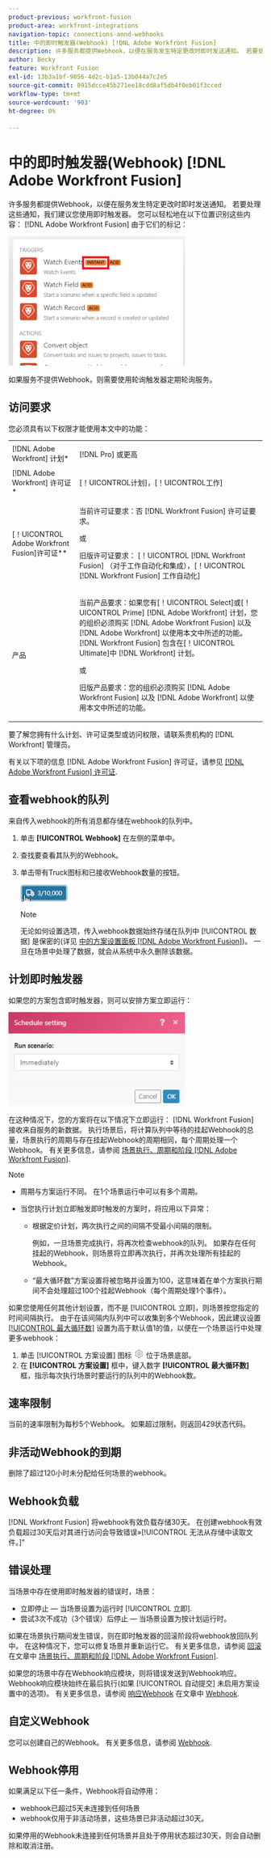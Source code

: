 ```yaml
---
product-previous: workfront-fusion
product-area: workfront-integrations
navigation-topic: connections-annd-webhooks
title: 中的即时触发器(Webhook) [!DNL Adobe Workfront Fusion]
description: 许多服务都提供Webhook，以便在服务发生特定更改时即时发送通知。 若要处理这些通知，我们建议您使用即时触发器。 本文介绍Adobe Workfront Fusion中即时触发器的用途和功能。
author: Becky
feature: Workfront Fusion
exl-id: 13b3a1bf-9856-4d2c-b1a5-13b044a7c2e5
source-git-commit: 0915dcce45b271ee18cdd8af5db4f0eb01f3cced
workflow-type: tm+mt
source-wordcount: '903'
ht-degree: 0%

---
```


# 中的即时触发器(Webhook) [!DNL Adobe Workfront Fusion]

许多服务都提供Webhook，以便在服务发生特定更改时即时发送通知。 若要处理这些通知，我们建议您使用即时触发器。 您可以轻松地在以下位置识别这些内容： [!DNL Adobe Workfront Fusion] 由于它们的标记：

![](assets/instant-350x256.png)

如果服务不提供Webhook，则需要使用轮询触发器定期轮询服务。

## 访问要求

您必须具有以下权限才能使用本文中的功能：

<table style="table-layout:auto"> 
 <col> 
 <col> 
 <tbody> 
  <tr> 
    <td role="rowheader">[!DNL Adobe Workfront] 计划*</td> 
   <td> <p>[!DNL Pro] 或更高</p> </td> 
  </tr> 
  <tr data-mc-conditions=""> 
   <td role="rowheader">[!DNL Adobe Workfront] 许可证*</td> 
   <td> <p>[！UICONTROL计划]，[！UICONTROL工作]</p> </td> 
  </tr> 
  <tr> 
   <td role="rowheader">[！UICONTROL Adobe Workfront Fusion]许可证**</td> 
   <td>
   <p>当前许可证要求：否 [!DNL Workfront Fusion] 许可证要求。</p>
   <p>或</p>
   <p>旧版许可证要求： [！UICONTROL [!DNL Workfront Fusion] （对于工作自动化和集成），[！UICONTROL [!DNL Workfront Fusion] 工作自动化]</p>
   </td> 
  </tr> 
  <tr> 
   <td role="rowheader">产品</td> 
   <td>
   <p>当前产品要求：如果您有[！UICONTROL Select]或[！UICONTROL Prime] [!DNL Adobe Workfront] 计划，您的组织必须购买 [!DNL Adobe Workfront Fusion] 以及 [!DNL Adobe Workfront] 以使用本文中所述的功能。 [!DNL Workfront Fusion] 包含在[！UICONTROL Ultimate]中 [!DNL Workfront] 计划。</p>
   <p>或</p>
   <p>旧版产品要求：您的组织必须购买 [!DNL Adobe Workfront Fusion] 以及 [!DNL Adobe Workfront] 以使用本文中所述的功能。</p>
   </td> 
  </tr> 
 </tbody> 
</table>

要了解您拥有什么计划、许可证类型或访问权限，请联系贵机构的 [!DNL Workfront] 管理员。

有关以下项的信息 [!DNL Adobe Workfront Fusion] 许可证，请参见 [[!DNL Adobe Workfront Fusion] 许可证](../../workfront-fusion/get-started/license-automation-vs-integration.md).

## 查看webhook的队列

来自传入webhook的所有消息都存储在webhook的队列中。

1. 单击 **[!UICONTROL Webhook]** 在左侧的菜单中。
1. 查找要查看其队列的Webhook。
1. 单击带有Truck图标和已接收Webhook数量的按钮。

   ![](assets/webhooks-truck-icon.png)

   >[!NOTE]
   >
   >无论如何设置选项，传入webhook数据始终存储在队列中 [!UICONTROL 数据] 是保密的(详见 [中的方案设置面板 [!DNL Adobe Workfront Fusion]](../../workfront-fusion/scenarios/scenario-settings-panel.md))。 一旦在场景中处理了数据，就会从系统中永久删除该数据。

## 计划即时触发器

如果您的方案包含即时触发器，则可以安排方案立即运行：

![](assets/schedule-setting-350x185.png)

在这种情况下，您的方案将在以下情况下立即运行： [!DNL Workfront Fusion] 接收来自服务的新数据。 执行场景后，将计算队列中等待的挂起Webhook的总量，场景执行的周期与存在挂起Webhook的周期相同，每个周期处理一个Webhook。 有关更多信息，请参阅 [场景执行、周期和阶段 [!DNL Adobe Workfront Fusion]](../../workfront-fusion/scenarios/scenario-execution-cycles-phases.md).

>[!NOTE]
>
>* 周期与方案运行不同。 在1个场景运行中可以有多个周期。
>* 当您执行计划立即触发即时触发的方案时，将应用以下异常：
>
>     * 根据定价计划，两次执行之间的间隔不受最小间隔的限制。
>
>       例如，一旦场景完成执行，将再次检查webhook的队列。 如果存在任何挂起的Webhook，则场景将立即再次执行，并再次处理所有挂起的Webhook。
>   
>     * “最大循环数”方案设置将被忽略并设置为100，这意味着在单个方案执行期间不会处理超过100个挂起Webhook（每个周期处理1个事件）。
>


如果您使用任何其他计划设置，而不是 [!UICONTROL 立即]，则场景按您指定的时间间隔执行。 由于在该间隔内队列中可以收集到多个Webhook，因此建议设置 [[!UICONTROL 最大循环数]](../../workfront-fusion/scenarios/scenario-settings-panel.md#maximum) 设置为高于默认值1的值，以便在一个场景运行中处理更多webhook：

1. 单击 [!UICONTROL 方案设置] 图标 ![](assets/gear-icon-settings.png) 位于场景底部。
1. 在 **[!UICONTROL 方案设置]** 框中，键入数字 **[!UICONTROL 最大循环数]** 框，指示每次执行场景时要运行的队列中的Webhook数。

## 速率限制

当前的速率限制为每秒5个Webhook。 如果超过限制，则返回429状态代码。

## 非活动Webhook的到期

删除了超过120小时未分配给任何场景的webhook。

## Webhook负载

[!DNL Workfront Fusion] 将webhook有效负载存储30天。 在创建webhook有效负载超过30天后对其进行访问会导致错误»[!UICONTROL 无法从存储中读取文件。]”

## 错误处理

当场景中存在使用即时触发器的错误时，场景：

* 立即停止 — 当场景设置为运行时 [!UICONTROL 立即].
* 尝试3次不成功（3个错误）后停止 — 当场景设置为按计划运行时。

如果在场景执行期间发生错误，则在即时触发器的回滚阶段将webhook放回队列中。 在这种情况下，您可以修复场景并重新运行它。 有关更多信息，请参阅 [回滚](../../workfront-fusion/scenarios/scenario-execution-cycles-phases.md#rollback) 在文章中 [场景执行、周期和阶段 [!DNL Adobe Workfront Fusion]](../../workfront-fusion/scenarios/scenario-execution-cycles-phases.md).

如果您的场景中存在Webhook响应模块，则将错误发送到Webhook响应。 Webhook响应模块始终在最后执行(如果 [!UICONTROL 自动提交] 未启用方案设置中的选项)。 有关更多信息，请参阅 [响应Webhook](../../workfront-fusion/apps-and-their-modules/webhooks-updated.md#respondi) 在文章中 [Webhook](../../workfront-fusion/apps-and-their-modules/webhooks-updated.md).

## 自定义Webhook

您可以创建自己的Webhook。 有关更多信息，请参阅 [Webhook](../../workfront-fusion/apps-and-their-modules/webhooks-updated.md).

## Webhook停用

如果满足以下任一条件，Webhook将自动停用：

* webhook已超过5天未连接到任何场景
* webhook仅用于非活动场景，这些场景已非活动超过30天。

如果停用的Webhook未连接到任何场景并且处于停用状态超过30天，则会自动删除和取消注册。


